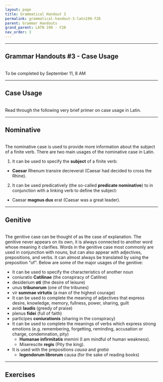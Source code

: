 ```yaml
---
layout: page
title: Grammatical Handout 3
permalink: grammatical-handout-3-latn199-f20
parent: Grammar Handouts
grand_parent: LATN 199 - F20
nav_order: 3
---
```

***

## Grammar Handouts #3 - Case Usage
&nbsp;  
To be completed by September 11, 8 AM

***

## Case Usage
&nbsp;  
Read through the following very brief primer on case usage in Latin.

***

## Nominative
&nbsp;  
The nominative case is used to provide more information about the subject of a finite verb. There are two main usages of the nominative case in Latin.

1. It can be used to specify the **subject** of a finite verb:
 - **Caesar** Rhenum transire decreverat (Caesar had decided to cross the Rhine).

2. It can be used predicatively (the so-called **predicate nominative**) to in conjunction with a linking verb to define the subject:
 - Caesar **magnus dux** erat (Caesar was a great leader).

***

## Genitive
&nbsp;  
The genitive case can be thought of as the case of explanation. The genitive never appears on its own, it is always connected to another word whose meaning it clarifies. Words in the genitive case most commonly are used in conjunction with nouns, but can also appear with adjectives, prepositions, and verbs. It can almost always be translated by using the preposition "of". Below are some of the major usages of the genitive:
- It can be used to specify the characteristics of another noun
 - coniuratio **Catilinae** (the conspiracy of Catiline)
 - desiderium **oti** (the desire of leisure)
 - unus **tribunorum** (one of the tribunes)
 - vir **summae virtutis** (a man of the highest courage)
- It can be used to complete the meaning of adjectives that express desire, knowledge, memory, fullness, power, sharing, guilt
 - avidi **laudis** (greedy of praise)
 - plenus **fidei** (full of faith)
 - participes **coniurationis** (sharing in the conspiracy)
- It can be used to complete the meanings of verbs which express strong emotions (e.g. remembering, forgetting, reminding, accusation or charge, condemnation, pity)
  - **Humanae infirmitatis** memini (I am mindful of human weakness).
  - Miserescite **regis** (Pity the king).
- It is used with the prepositions *causa* and *gratia*
  - **legendorum librorum** causa (for the sake of reading books)

***
## Exercises
&nbsp;  
